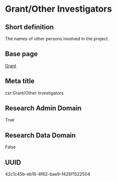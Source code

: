 # Grant/Other Investigators
## Short definition
The names of other persons involved in the project.
## Base page
[Grant](../Objects/Grant.md)
## Meta title
csr:Grant/Other Investigators
## Research Admin Domain
True
## Research Data Domain
False
## UUID
42c1c45b-eb16-4f62-bae9-f426f1522504
